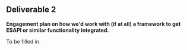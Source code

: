 ## **Deliverable 2**

**Engagement plan on how we'd work with (if at all) a framework to get
ESAPI or similar functionality integrated.**

To be filled in.